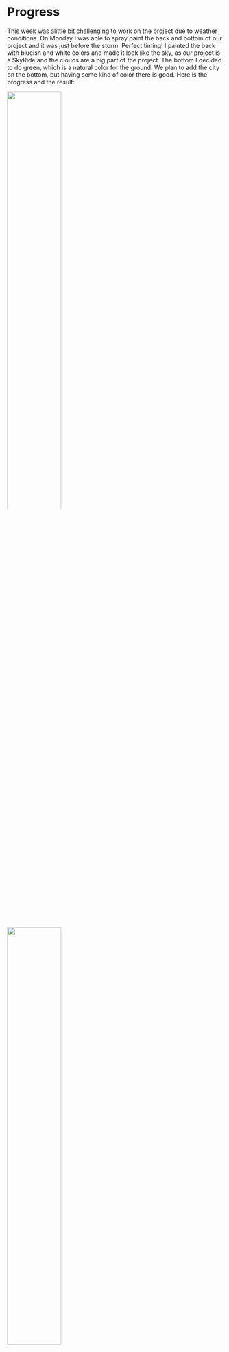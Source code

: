 # Progress

This week was alittle bit challenging to work on the project due to weather conditions.
On Monday I was able to spray paint the back and bottom of our project and it was just before the storm. Perfect timing! 
I painted the back with blueish and white colors and made it look like the sky, as our project is a SkyRide and the clouds are a big part of the project.
The bottom I decided to do green, which is a natural color for the ground. We plan to add the city on the bottom, but having some kind of color there is good. 
Here is the progress and the result:

<img src="https://github.com/lizadat/MachineLab/assets/98390904/57e439da-d180-409b-9214-73f056d42bd0" width="50%" height="50%">

<img src="https://github.com/lizadat/MachineLab/assets/98390904/1a334f23-910d-4553-b002-b1b0d19325b7" width="50%" height="50%">


Because I have done the decorating (spray paint) part, I could continue working with the wiring. The biggest part was to connect all the clouds. I ended up soldering all power (red) wires together and all ground (black) together. One important thing to remember while working with neopixel and additional power supply, ground should also go to Arduino. I faced this issues, neopixel was not working properly and it was because of that. That is why my 8 black wires were soldered into 2: one went to power supply and one to Arduino. 

When I connected all the clouds to power and ground I was able to program all of them fo different colors. All of them worked, however I would like to work more on the colors in particular. As of now each cloud has its own pin, there are enough of them surrently, but most probably something will be changed as we will be adding the Music Maker Shield. 

When all the neopixels were connected the Servo motor started lagging. This is a current issue we have to address. 
This is the current code:

<details>
<summary>Click to toggle contents of code</summary>

```
//
// fadeNeoWithouDelay
//
// This program fades the three colors of NeoPixel without using delay
// By default, each color goes from 0 to 255 in increments of 1
// but the red values can be changed with setRedValues(). Of course 
// similar functions for green and blue can also be written. This is 
// left as an exercise to the reader.

// 03 Apr 2024 - MS - Initial entry

#include <Servo.h>
#include <Adafruit_NeoPixel.h>
// SERVI PIN NUMBER 5
Servo myservo;

int pos = 100;  

int beginPos = 100;   // initial position of the servo
int targetPos = 115;   // target position of the servo
int step = 1;  // step size for each movement
unsigned long previousMillisMotor = 0;
const long interval_motor = 100;

const int IN1_PIN = 10; // the Arduino pin connected to the IN1 pin L298N
const int IN2_PIN = 2; // the Arduino pin connected to the IN2 pin L298N

const int IN3_PIN = 9; // the Arduino pin connected to the IN1 pin L298N
const int IN4_PIN = 8; // the Arduino pin connected to the IN2 pin L298N


class NeoPixelFader
{
    int neoPixelPin;
    int numberOfPixels;
    int delayBetweenSteps; // this could be per each color too

    // these are initial values that can be
    // changed with setRedRange etc.
    //
    // really this should be in a sub-class
    // because they all do the same thing
    // just with different variables
    uint8_t redMinValue = 0;
    uint8_t redMaxValue = 255;
    uint8_t redCurrentValue = 0;
    uint8_t redIncrementAmount = 1;
    unsigned long redPreviousMillis = 0;

    uint8_t greenMinValue = 0;
    uint8_t greenMaxValue = 255;
    uint8_t greenCurrentValue = 0;
    uint8_t greenIncrementAmount = 1;
    unsigned long greenPreviousMillis = 0;

    uint8_t blueMinValue = 0;
    uint8_t blueMaxValue = 255;
    uint8_t blueCurrentValue = 0;
    uint8_t blueIncrementAmount = 1;
    unsigned long bluePreviousMillis = 0;

    Adafruit_NeoPixel pixels;

    // Constructor
  public:
    NeoPixelFader(int _neoPixelPin, int _numberOfPixels,
                  int _delayBetweenSteps)
    {
      neoPixelPin = _neoPixelPin;
      numberOfPixels = _numberOfPixels;
      delayBetweenSteps = _delayBetweenSteps;
      // currently every color gets the same delay
      // but this could also be configured individually

      pixels = Adafruit_NeoPixel(numberOfPixels, neoPixelPin, NEO_GRB + NEO_KHZ800);
    }

    void begin()
    {
      pixels.begin();
    }

    void setRedValues(
      uint8_t _redMinValue,
      uint8_t _redMaxValue,
      uint8_t _redCurrentValue,
      uint8_t _redIncrementAmount)
    {
      redMinValue = _redMinValue;
      redMaxValue = _redMaxValue;
      redCurrentValue = _redCurrentValue;
      redIncrementAmount = _redIncrementAmount;
    }

    void setBlueValues(
      uint8_t _blueMinValue,
      uint8_t _blueMaxValue,
      uint8_t _blueCurrentValue,
      uint8_t _blueIncrementAmount)
    {
      blueMinValue = _blueMinValue;
      blueMaxValue = _blueMaxValue;
      blueCurrentValue = _blueCurrentValue;
      blueIncrementAmount = _blueIncrementAmount;
    }

    void setGreenValues(
      uint8_t _greenMinValue,
      uint8_t _greenMaxValue,
      uint8_t _greenCurrentValue,
      uint8_t _greenIncrementAmount)
    {
      greenMinValue = _greenMinValue;
      greenMaxValue = _greenMaxValue;
      greenCurrentValue = _greenCurrentValue;
      greenIncrementAmount = _greenIncrementAmount;
    }

    void update()
    {
      updateRed();
      updateGreen();
      updateBlue();
    }

    // for debugging
    void print() {
      Serial.print("Red = ");
      Serial.print(redCurrentValue);
      Serial.print("\tGreen = ");
      Serial.print(greenCurrentValue);
      Serial.print("\tBlue = ");
      Serial.print(blueCurrentValue);
      Serial.println();
    }

    void updateRed() {
      unsigned long currentMillis = millis();
      if (currentMillis - redPreviousMillis >= delayBetweenSteps) {

        // calculate the next value of colors
        redCurrentValue += redIncrementAmount;

        // If we've reached the minimum or maximum, change direction
        if ((redCurrentValue >= redMaxValue) || (redCurrentValue <= redMinValue)) {
          redIncrementAmount = -redIncrementAmount;
        }

        // update the NeoPixels
        for (int i = 0; i < numberOfPixels; i++) {
          pixels.setPixelColor(i, redCurrentValue, greenCurrentValue, blueCurrentValue);
        }
        pixels.show();

        // update previousMillis
        redPreviousMillis = currentMillis;
      }
    }

    void updateGreen() {
      unsigned long currentMillis = millis();
      if (currentMillis - greenPreviousMillis >= delayBetweenSteps) {

        // calculate the next value of colors
        greenCurrentValue += greenIncrementAmount;

        // If we've reached the minimum or maximum, change direction
        if ((greenCurrentValue >= greenMaxValue) || (greenCurrentValue <= greenMinValue)) {
          greenIncrementAmount = -greenIncrementAmount;
        }

        // update the NeoPixels
        for (int i = 0; i < numberOfPixels; i++) {
          pixels.setPixelColor(i, redCurrentValue, greenCurrentValue, blueCurrentValue);
        }
        pixels.show();

        // update previousMillis
        greenPreviousMillis = currentMillis;
      }
    }

    void updateBlue()
    {
      unsigned long currentMillis = millis();
      if (currentMillis - bluePreviousMillis >= delayBetweenSteps) {

        // calculate the next value of colors
        blueCurrentValue += blueIncrementAmount;

        // If we've reached the minimum or maximum, change direction
        if ((blueCurrentValue >= blueMaxValue) || (blueCurrentValue <= blueMinValue)) {
          blueIncrementAmount = -blueIncrementAmount;
        }

        // update the NeoPixels
        for (int i = 0; i < numberOfPixels; i++) {
          pixels.setPixelColor(i, redCurrentValue, greenCurrentValue, blueCurrentValue);
        }
        pixels.show();

        // update previousMillis
        bluePreviousMillis = currentMillis;
      }
    }
};

void motor_check(){
  unsigned long currentMillisMotor = millis();  // get the current time
  // check if it's time to move the servo
  if (currentMillisMotor - previousMillisMotor >= interval_motor) {
    previousMillisMotor = currentMillisMotor;

    // move the servo towards the target position
    pos += step;
    if (pos >= targetPos || pos <= beginPos) {
      step *= -1; // Reverse direction when reaching target position or start position
    }
    myservo.write(pos);  // move the servo to the new position
  }
}


// pin, number of pixels, delay between steps
// front right
NeoPixelFader cloud1(A5, 20, 10); 
// back left
NeoPixelFader cloud2(A4, 20, 10);

NeoPixelFader cloud3(A3, 20, 10);

NeoPixelFader cloud4(A2, 20, 10);
NeoPixelFader cloud5(A1, 20, 10);
NeoPixelFader cloud6(A0, 20, 10);
NeoPixelFader cloud7(3, 20, 10);
NeoPixelFader cloud8(6, 20, 10);
void setup() {
  Serial.begin(9600);
  myservo.attach(5); 
  myservo.write(pos);
  // parameters are
  // redMinValue, redMaxValue, redCurrentValue,redIncrementAmount)
  //cloud1.setRedValues( 0, 20, 20, -1);
  cloud1.begin();
  cloud2.setRedValues( 10, 80, 10, -1);
  cloud2.begin();
  cloud3.setBlueValues(100, 200, 200, -1);
  cloud3.begin();
  cloud4.setBlueValues(70, 100, 100, -1);
  cloud4.begin();
  cloud5.setBlueValues(100, 200, 200, -1);
  cloud5.begin();
  cloud6.setGreenValues( 0, 50, 50, -1);
  cloud6.begin();
  cloud7.setBlueValues( 50, 100, 100, -1);
  cloud7.begin();
  cloud8.setGreenValues( 10, 50, 50, -1);
  cloud8.begin();

  pinMode(IN1_PIN, OUTPUT);
  pinMode(IN2_PIN, OUTPUT);  
  pinMode(IN3_PIN, OUTPUT);
  pinMode(IN4_PIN, OUTPUT);
}

void loop() {
  motor_check();
  cloud1.update();
  cloud2.update();
  cloud3.update();
  cloud4.update();
  cloud5.update();
  cloud6.update();
  cloud7.update();
  cloud8.update();
  motor_check();
  // back motor
  digitalWrite(IN1_PIN, HIGH); 
  digitalWrite(IN2_PIN, LOW); 
  // front motor
  digitalWrite(IN3_PIN, LOW);  
  digitalWrite(IN4_PIN, HIGH);
}
```
</details>


This is the video of our project on its current stage. 

https://github.com/lizadat/MachineLab/assets/98390904/8edd7379-a66e-4594-9946-7ece47c0bae3

The upcoming things:
- There was a chance to do the laser cutting, which involved laser cutting our cars and the city skyline, which we will attach to the bottom
- We need to troubleshoot the motor to have the smooth turning
- The Music Maker Shield is almost ready to be connected to the whole project, so we will continue working on it during the class on Wednesday
- As for the homework required: we have two power feeds ready and we just need to add the button and an LED, which will be relatevily easy to do. Also we will add the Music Maker Shield. 

